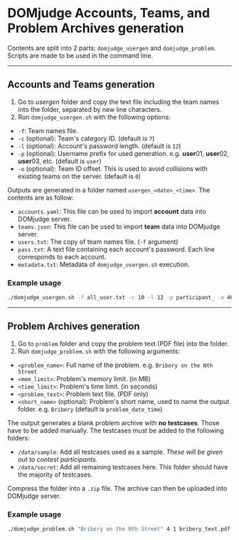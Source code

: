 # DOMjudge Accounts, Teams, and Problem Archives generation

Contents are split into 2 parts: `domjudge_usergen` and `domjudge_problem`. Scripts are made to be used in the command line.

___

## Accounts and Teams generation

1. Go to *usergen* folder and copy the text file including the team names into the folder, separated by new line characters.
2. Run `domjudge_usergen.sh` with the following options:
  - `-f`: Team names file.
  - `-c` (optional): Team's category ID. (default is `7`)
  - `-l` (optional): Account's password length. (default is `12`)
  - `-p` (optional): Username prefix for used generation. e.g. **user**01, **user**02, **user**03, etc. (default is `user`)
  - `-o` (optional): Team ID offset. This is used to avoid collisions with existing teams on the server. (default is `0`)

Outputs are generated in a folder named `usergen_<date>_<time>`. The contents are as follow:
- `accounts.yaml`: This file can be used to import **account** data into DOMjudge server.
- `teams.json`: This file can be used to import **team** data into DOMjudge server.
- `users.txt`: The copy of team names file. (`-f` argument)
- `pass.txt`: A text file containing each account's password. Each line corresponds to each account.
- `metadata.txt`: Metadata of `domjudge_usergen.sh` execution.

### Example usage

```bash
./domjudge_usergen.sh -f all_user.txt -c 10 -l 12 -p participant_ -o 40
```

___


## Problem Archives generation

1. Go to `problem` folder and copy the problem text (PDF file) into the folder.
2. Run `domjudge_problem.sh` with the following arguments:
  - `<problem_name>`: Full name of the problem. e.g. `Bribery on the Nth Street`
  - `<mem_limit>`: Problem's memory limit. (in MB)
  - `<time_limit>`: Problem's time limit. (in seconds)
  - `<problem_text>`: Problem text file. (PDF only)
  - `<short_name>` (optional): Problem's short name, used to name the output folder. e.g. `Bribery` (default is `problem_date_time`)

The output generates a blank problem archive with **no testcases**. Those have to be added manually. The testcases must be added to the following folders:
- `/data/sample`: Add all testcases used as a sample. *These will be given out to contest participants.*
- `/data/secret`: Add all remaining testcases here. This folder should have the majority of testcases.

Compress the folder into a `.zip` file. The archive can then be uploaded into DOMjudge server.

### Example usage

```bash
./domjudge_problem.sh "Bribery on the Nth Street" 4 1 bribery_text.pdf Bribery
```